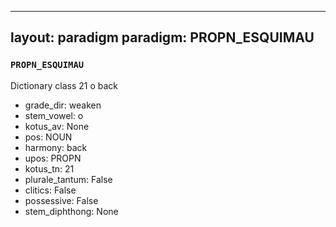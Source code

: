 
---
layout: paradigm
paradigm: PROPN_ESQUIMAU
---
### ` PROPN_ESQUIMAU `

Dictionary class 21 o back
* grade_dir: weaken
* stem_vowel: o
* kotus_av: None
* pos: NOUN
* harmony: back
* upos: PROPN
* kotus_tn: 21
* plurale_tantum: False
* clitics: False
* possessive: False
* stem_diphthong: None
